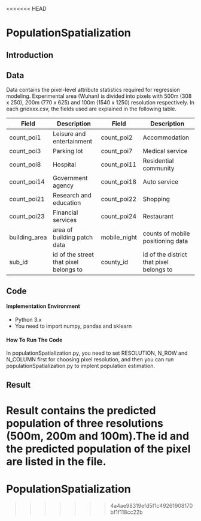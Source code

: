 <<<<<<< HEAD
# PopulationSpatialization


## Introduction

## Data


Data contains the pixel-level attribute statistics required for regression modeling. Experimental area (Wuhan) is divided into pixels with 500m (308 x 250), 200m (770 x 625) and 100m (1540 x 1250) resolution  respectively. In each gridxxx.csv, the fields used are explained in the following table.


|  Field   | Description  |  Field   | Description  |
|  ----  | ----  |  ----  | ----  |
| count_poi1  | Leisure and entertainment | count_poi2  | Accommodation |
| count_poi3  | Parking lot | count_poi7  | Medical service |
| count_poi8  | Hospital | count_poi11  | Residential community |
| count_poi14  | Government agency | count_poi18  | Auto service |
| count_poi21  | Research and education | count_poi22  | Shopping |
| count_poi23  | Financial services | count_poi24  | Restaurant |
| building_area  | area of building patch data | mobile_night  | counts of mobile positioning data |
| sub_id  | id of the street that pixel belongs to | county_id  | id of the district that pixel belongs to |


## Code

#### Implementation Environment
- Python 3.x
- You need to import numpy, pandas and sklearn

#### How To Run The Code

In populationSpatialization.py, you need to set RESOLUTION, N_ROW and N_COLUMN first for choosing pixel resolution, and then you can run populationSpatialization.py to implent population estimation.

## Result
Result contains the predicted population of three resolutions (500m, 200m and 100m).The id and the predicted population of the pixel are listed in the file.
=======
# PopulationSpatialization
>>>>>>> 4a4ae98319efd5f1c49261908170bf1f118cc22b
